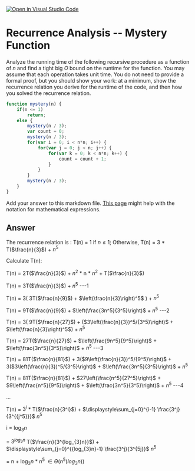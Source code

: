 [![Open in Visual Studio Code](https://classroom.github.com/assets/open-in-vscode-718a45dd9cf7e7f842a935f5ebbe5719a5e09af4491e668f4dbf3b35d5cca122.svg)](https://classroom.github.com/online_ide?assignment_repo_id=11924426&assignment_repo_type=AssignmentRepo)
# Recurrence Analysis -- Mystery Function

Analyze the running time of the following recursive procedure as a function of
$n$ and find a tight big $O$ bound on the runtime for the function. You may
assume that each operation takes unit time. You do not need to provide a formal
proof, but you should show your work: at a minimum, show the recurrence relation
you derive for the runtime of the code, and then how you solved the recurrence
relation.

```javascript
function mystery(n) {
    if(n <= 1)
        return;
    else {
        mystery(n / 3);
        var count = 0;
        mystery(n / 3);
        for(var i = 0; i < n*n; i++) {
            for(var j = 0; j < n; j++) {
                for(var k = 0; k < n*n; k++) {
                    count = count + 1;
                }
            }
        }
        mystery(n / 3);
    }
}
```
Add your answer to this markdown file. [This
page](https://docs.github.com/en/get-started/writing-on-github/working-with-advanced-formatting/writing-mathematical-expressions)
might help with the notation for mathematical expressions.

## Answer
The recurrence relation is : T(n) = 1 if $n\leq 1$; Otherwise, T(n) = $3$ * T($\frac{n}{3}$) + $n^5$



Calculate T(n):

T(n) = 2T($\frac{n}{3}$) + $n^2$ * n * $n^2$ + T($\frac{n}{3}$)

T(n) = 3T($\frac{n}{3}$) + $n^5$                                                                                    ---1

T(n) = 3( 3T($\frac{n}{9}$) + $\left(\frac{n}{3}\right)^5$ ) + $n^5$

T(n) = 9T($\frac{n}{9}$) + $\left(\frac{3n^5}{3^5}\right)$ + $n^5$                                                   ---2

T(n) = 3( 9T($\frac{n}{27}$) + ($3\left(\frac{n}{3})^5/{3^5}\right)$ + $\left(\frac{n}{3}\right)^5$) + $n^5$

T(n) = 27T($\frac{n}{27}$) + $\left(\frac{9n^5}{9^5}\right)$ + $\left(\frac{3n^5}{3^5}\right)$ + $n^5$                ---3

T(n) = 81T($\frac{n}{81}$) + 3($9\left(\frac{n}{3})^5/{9^5}\right)$ + 3($3\left(\frac{n}{3})^5/{3^5}\right)$ + $\left(\frac{3n^5}{3^5}\right)$ + $n^5$

T(n) = 81T($\frac{n}{81}$) + $27\left(\frac{n^5}{27^5}\right)$ + $9\left(\frac{n^5}{9^5}\right)$ + $\left(\frac{3n^5}{3^5}\right)$ + $n^5$        ---4

...

T(n) = $3^i$ * T($\frac{n}{3^i}$) + $\displaystyle\sum_{j=0}^{i-1} \frac{3^j}{3^{{j^5}}}$ $n^5$

i = $\log_{3} n$

= $3^{log_{3}n}$ T($\frac{n}{3^{log_{3}n}}$) + $\displaystyle\sum_{j=0}^{{log_{3}n}-1} \frac{3^j}{3^{5j}}$ $n^5$

= n + $\log_{3} n$ * $n^5$ $\in \Theta(n^5(log_{3}n))$

